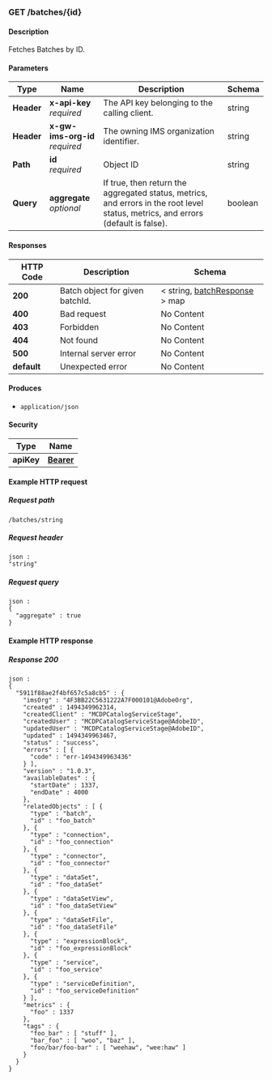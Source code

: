 
<a name="get_batch_by_id"></a>
### GET /batches/{id}

#### Description
Fetches Batches by ID.


#### Parameters

|Type|Name|Description|Schema|
|---|---|---|---|
|**Header**|**x-api-key**  <br>*required*|The API key belonging to the calling client.|string|
|**Header**|**x-gw-ims-org-id**  <br>*required*|The owning IMS organization identifier.|string|
|**Path**|**id**  <br>*required*|Object ID|string|
|**Query**|**aggregate**  <br>*optional*|If true, then return the aggregated status, metrics, and errors in the root level status, metrics, and errors (default is false).|boolean|


#### Responses

|HTTP Code|Description|Schema|
|---|---|---|
|**200**|Batch object for given batchId.|< string, [batchResponse](../definitions/batchResponse.md#batchresponse) > map|
|**400**|Bad request|No Content|
|**403**|Forbidden|No Content|
|**404**|Not found|No Content|
|**500**|Internal server error|No Content|
|**default**|Unexpected error|No Content|


#### Produces

* `application/json`


#### Security

|Type|Name|
|---|---|
|**apiKey**|**[Bearer](security.md#bearer)**|


#### Example HTTP request

##### Request path
```
/batches/string
```


##### Request header
```
json :
"string"
```


##### Request query
```
json :
{
  "aggregate" : true
}
```


#### Example HTTP response

##### Response 200
```
json :
{
  "5911f88ae2f4bf657c5a8cb5" : {
    "imsOrg" : "4F3BB22C5631222A7F000101@AdobeOrg",
    "created" : 1494349962314,
    "createdClient" : "MCDPCatalogServiceStage",
    "createdUser" : "MCDPCatalogServiceStage@AdobeID",
    "updatedUser" : "MCDPCatalogServiceStage@AdobeID",
    "updated" : 1494349963467,
    "status" : "success",
    "errors" : [ {
      "code" : "err-1494349963436"
    } ],
    "version" : "1.0.3",
    "availableDates" : {
      "startDate" : 1337,
      "endDate" : 4000
    },
    "relatedObjects" : [ {
      "type" : "batch",
      "id" : "foo_batch"
    }, {
      "type" : "connection",
      "id" : "foo_connection"
    }, {
      "type" : "connector",
      "id" : "foo_connector"
    }, {
      "type" : "dataSet",
      "id" : "foo_dataSet"
    }, {
      "type" : "dataSetView",
      "id" : "foo_dataSetView"
    }, {
      "type" : "dataSetFile",
      "id" : "foo_dataSetFile"
    }, {
      "type" : "expressionBlock",
      "id" : "foo_expressionBlock"
    }, {
      "type" : "service",
      "id" : "foo_service"
    }, {
      "type" : "serviceDefinition",
      "id" : "foo_serviceDefinition"
    } ],
    "metrics" : {
      "foo" : 1337
    },
    "tags" : {
      "foo_bar" : [ "stuff" ],
      "bar_foo" : [ "woo", "baz" ],
      "foo/bar/foo-bar" : [ "weehaw", "wee:haw" ]
    }
  }
}
```




